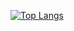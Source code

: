 [![Top Langs](https://github-readme-stats.vercel.app/api/top-langs/?username=ljy030509&layout=compact)](https://github.com/ljy030509/github-readme-stats)
